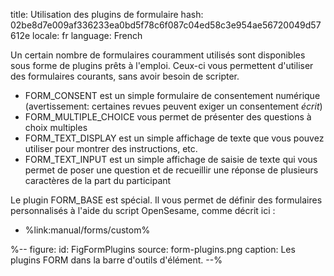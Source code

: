 title: Utilisation des plugins de formulaire
hash: 02be8d7e009af336233ea0bd5f78c6f087c04ed58c3e954ae56720049d57612e
locale: fr
language: French

Un certain nombre de formulaires couramment utilisés sont disponibles sous forme de plugins prêts à l'emploi. Ceux-ci vous permettent d'utiliser des formulaires courants, sans avoir besoin de scripter.

- FORM_CONSENT est un simple formulaire de consentement numérique (avertissement: certaines revues peuvent exiger un consentement *écrit*)
- FORM_MULTIPLE_CHOICE vous permet de présenter des questions à choix multiples
- FORM_TEXT_DISPLAY est un simple affichage de texte que vous pouvez utiliser pour montrer des instructions, etc.
- FORM_TEXT_INPUT est un simple affichage de saisie de texte qui vous permet de poser une question et de recueillir une réponse de plusieurs caractères de la part du participant

Le plugin FORM_BASE est spécial. Il vous permet de définir des formulaires personnalisés à l'aide du script OpenSesame, comme décrit ici :

- %link:manual/forms/custom%

%--
figure:
 id: FigFormPlugins
 source: form-plugins.png
 caption: Les plugins FORM dans la barre d'outils d'élément.
--%
